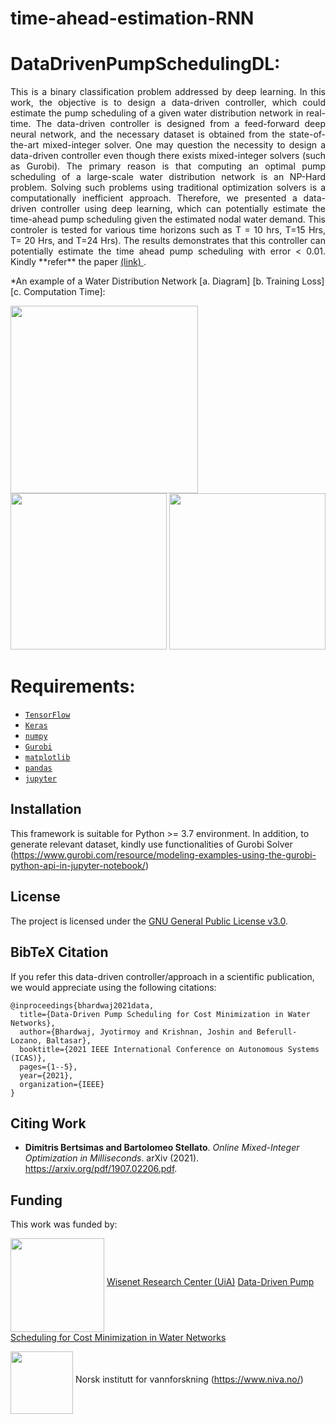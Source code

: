 # time-ahead-estimation-RNN

# DataDrivenPumpSchedulingDL:
<p align=justify>
This is a binary classification problem addressed by deep learning. In this work, the objective is to design a data-driven controller, which could estimate the pump scheduling of a given water distribution network in real-time. The data-driven controller is designed from a feed-forward deep neural network,  and the necessary dataset is obtained from the state-of-the-art mixed-integer solver. One may question the necessity to design a data-driven controller even though there exists mixed-integer solvers (such as Gurobi). The primary reason is that computing an optimal pump scheduling of a large-scale water distribution network is an NP-Hard problem. Solving such problems using traditional optimization solvers is a computationally inefficient approach. Therefore, we presented a data-driven controller using deep learning, which can potentially estimate the time-ahead pump scheduling given the estimated nodal water demand. This controler is tested for various time horizons such as T = 10 hrs, T=15 Hrs, T= 20 Hrs, and T=24 Hrs). The results demonstrates that this controller can potentially estimate the time ahead pump scheduling with error < 0.01. Kindly **refer** the paper <a href="https://ieeexplore.ieee.org/abstract/document/9551168">(link) </a> .      

*An example of a Water Distribution Network [a. Diagram] [b. Training Loss] [c. Computation Time]:
<p float="left">
  <img src="docs/images/wdn_1.png" width="300" />
  <img src="docs/images/accuracy_3_layer.png" width="250" /> 
  <img src="docs/images/computationTime.png" width="250" />
</p>

# Requirements:
- [`TensorFlow`](https://www.tensorflow.org/)
- [`Keras`](https://keras.io/)
- [`numpy`](https://numpy.org/devdocs/)
- [`Gurobi`](https://www.gurobi.com/)
- [`matplotlib`](https://matplotlib.org/)
- [`pandas`](https://pandas.pydata.org/)
- [`jupyter`](https://jupyter.org/)

## Installation
This framework is suitable for Python >= 3.7 environment. In addition, to generate relevant dataset, kindly use functionalities of Gurobi Solver (https://www.gurobi.com/resource/modeling-examples-using-the-gurobi-python-api-in-jupyter-notebook/)


## License
The project is licensed under the [GNU General Public License v3.0](https://www.gnu.org/licenses/gpl-3.0.en.html).


## BibTeX Citation

If you refer this data-driven controller/approach in a scientific publication, we would appreciate using the following citations:

```
@inproceedings{bhardwaj2021data,
  title={Data-Driven Pump Scheduling for Cost Minimization in Water Networks},
  author={Bhardwaj, Jyotirmoy and Krishnan, Joshin and Beferull-Lozano, Baltasar},
  booktitle={2021 IEEE International Conference on Autonomous Systems (ICAS)},
  pages={1--5},
  year={2021},
  organization={IEEE}
}
```


## Citing Work

* **Dimitris Bertsimas and Bartolomeo Stellato**. *Online Mixed-Integer Optimization in Milliseconds*. arXiv (2021). https://arxiv.org/pdf/1907.02206.pdf.


## Funding
This work was funded by:

<img align="middle" src="docs/images/uia-horizontal-with-name-Positive.jpg" width="150"> [Wisenet Research Center (UiA)](https://wisenet.uia.no/) 
[Data-Driven Pump Scheduling for Cost Minimization in Water Networks](https://ieeexplore.ieee.org/abstract/document/9551168)

<img align="middle" src="docs/images/_02_NIVA_transparent_stor (2).png" width="100"> Norsk institutt for vannforskning (https://www.niva.no/) 
